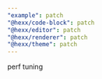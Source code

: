```yaml
---
"example": patch
"@hexx/code-block": patch
"@hexx/editor": patch
"@hexx/renderer": patch
"@hexx/theme": patch
---
```


perf tuning
